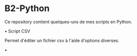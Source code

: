 # B2-Python

Ce repository contient quelques-uns de mes scripts en Python.


• Script CSV
  
  Permet d'éditer un fichier csv à l'aide d'options diverses.

•
